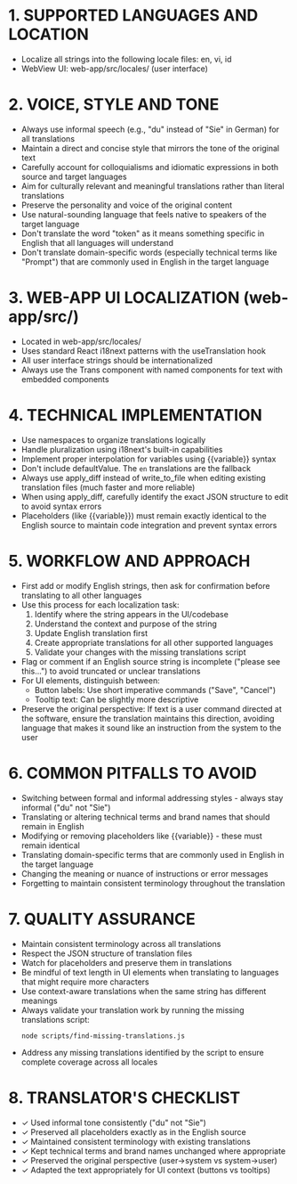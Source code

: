 # 1. SUPPORTED LANGUAGES AND LOCATION

- Localize all strings into the following locale files: en, vi, id
- WebView UI: web-app/src/locales/ (user interface)

# 2. VOICE, STYLE AND TONE

- Always use informal speech (e.g., "du" instead of "Sie" in German) for all translations
- Maintain a direct and concise style that mirrors the tone of the original text
- Carefully account for colloquialisms and idiomatic expressions in both source and target languages
- Aim for culturally relevant and meaningful translations rather than literal translations
- Preserve the personality and voice of the original content
- Use natural-sounding language that feels native to speakers of the target language
- Don't translate the word "token" as it means something specific in English that all languages will understand
- Don't translate domain-specific words (especially technical terms like "Prompt") that are commonly used in English in the target language

# 3. WEB-APP UI LOCALIZATION (web-app/src/)

- Located in web-app/src/locales/
- Uses standard React i18next patterns with the useTranslation hook
- All user interface strings should be internationalized
- Always use the Trans component with named components for text with embedded components

# 4. TECHNICAL IMPLEMENTATION

- Use namespaces to organize translations logically
- Handle pluralization using i18next's built-in capabilities
- Implement proper interpolation for variables using {{variable}} syntax
- Don't include defaultValue. The `en` translations are the fallback
- Always use apply_diff instead of write_to_file when editing existing translation files (much faster and more reliable)
- When using apply_diff, carefully identify the exact JSON structure to edit to avoid syntax errors
- Placeholders (like {{variable}}) must remain exactly identical to the English source to maintain code integration and prevent syntax errors

# 5. WORKFLOW AND APPROACH

- First add or modify English strings, then ask for confirmation before translating to all other languages
- Use this process for each localization task:
  1. Identify where the string appears in the UI/codebase
  2. Understand the context and purpose of the string
  3. Update English translation first
  4. Create appropriate translations for all other supported languages
  5. Validate your changes with the missing translations script
- Flag or comment if an English source string is incomplete ("please see this...") to avoid truncated or unclear translations
- For UI elements, distinguish between:
  - Button labels: Use short imperative commands ("Save", "Cancel")
  - Tooltip text: Can be slightly more descriptive
- Preserve the original perspective: If text is a user command directed at the software, ensure the translation maintains this direction, avoiding language that makes it sound like an instruction from the system to the user

# 6. COMMON PITFALLS TO AVOID

- Switching between formal and informal addressing styles - always stay informal ("du" not "Sie")
- Translating or altering technical terms and brand names that should remain in English
- Modifying or removing placeholders like {{variable}} - these must remain identical
- Translating domain-specific terms that are commonly used in English in the target language
- Changing the meaning or nuance of instructions or error messages
- Forgetting to maintain consistent terminology throughout the translation

# 7. QUALITY ASSURANCE

- Maintain consistent terminology across all translations
- Respect the JSON structure of translation files
- Watch for placeholders and preserve them in translations
- Be mindful of text length in UI elements when translating to languages that might require more characters
- Use context-aware translations when the same string has different meanings
- Always validate your translation work by running the missing translations script:
  ```
  node scripts/find-missing-translations.js
  ```
- Address any missing translations identified by the script to ensure complete coverage across all locales

# 8. TRANSLATOR'S CHECKLIST

- ✓ Used informal tone consistently ("du" not "Sie")
- ✓ Preserved all placeholders exactly as in the English source
- ✓ Maintained consistent terminology with existing translations
- ✓ Kept technical terms and brand names unchanged where appropriate
- ✓ Preserved the original perspective (user→system vs system→user)
- ✓ Adapted the text appropriately for UI context (buttons vs tooltips)
